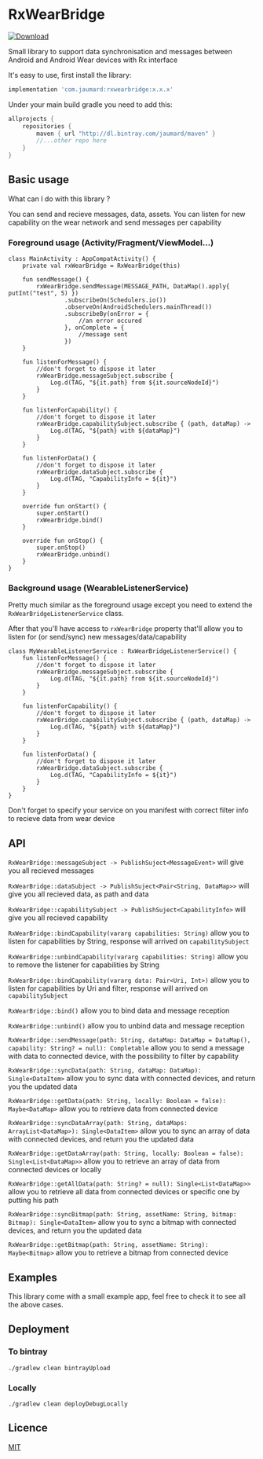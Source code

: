 # RxWearBridge

[![Download](https://api.bintray.com/packages/jaumard/maven/rxwearbridge/images/download.svg)](https://bintray.com/jaumard/maven/rxwearbridge/_latestVersion)

Small library to support data synchronisation and messages between Android and Android Wear devices with Rx interface

It's easy to use, first install the library:

```groovy
implementation 'com.jaumard:rxwearbridge:x.x.x'
```

Under your main build gradle you need to add this:

```groovy
allprojects {
    repositories {
        maven { url "http://dl.bintray.com/jaumard/maven" }
        //...other repo here
    }
}
```

## Basic usage
What can I do with this library ?

You can send and recieve messages, data, assets. You can listen for new capability on the wear network and send messages per capability

### Foreground usage (Activity/Fragment/ViewModel...)
```
class MainActivity : AppCompatActivity() {
    private val rxWearBridge = RxWearBridge(this)

    fun sendMessage() {
        rxWearBridge.sendMessage(MESSAGE_PATH, DataMap().apply{ putInt("test", 5) })
                .subscribeOn(Schedulers.io())
                .observeOn(AndroidSchedulers.mainThread())
                .subscribeBy(onError = {
                    //an error occured
                }, onComplete = {
                    //message sent
                })
    }

    fun listenForMessage() {
        //don't forget to dispose it later
        rxWearBridge.messageSubject.subscribe {
            Log.d(TAG, "${it.path} from ${it.sourceNodeId}")
        }
    }

    fun listenForCapability() {
        //don't forget to dispose it later
        rxWearBridge.capabilitySubject.subscribe { (path, dataMap) ->
            Log.d(TAG, "${path} with ${dataMap}")
        }
    }

    fun listenForData() {
        //don't forget to dispose it later
        rxWearBridge.dataSubject.subscribe {
            Log.d(TAG, "CapabilityInfo = ${it}")
        }
    }

    override fun onStart() {
        super.onStart()
        rxWearBridge.bind()
    }

    override fun onStop() {
        super.onStop()
        rxWearBridge.unbind()
    }
}
```

### Background usage (WearableListenerService)
Pretty much similar as the foreground usage except you need to extend the `RxWearBridgeListenerService` class.

After that you'll have access to `rxWearBridge` property that'll allow you to listen for (or send/sync) new messages/data/capability

```
class MyWearableListenerService : RxWearBridgeListenerService() {
    fun listenForMessage() {
        //don't forget to dispose it later
        rxWearBridge.messageSubject.subscribe {
            Log.d(TAG, "${it.path} from ${it.sourceNodeId}")
        }
    }

    fun listenForCapability() {
        //don't forget to dispose it later
        rxWearBridge.capabilitySubject.subscribe { (path, dataMap) ->
            Log.d(TAG, "${path} with ${dataMap}")
        }
    }

    fun listenForData() {
        //don't forget to dispose it later
        rxWearBridge.dataSubject.subscribe {
            Log.d(TAG, "CapabilityInfo = ${it}")
        }
    }
}

```

Don't forget to specify your service on you manifest with correct filter info to recieve data from wear device

## API
`RxWearBridge::messageSubject -> PublishSuject<MessageEvent>`
will give you all recieved messages

`RxWearBridge::dataSubject -> PublishSuject<Pair<String, DataMap>>`
will give you all recieved data, as path and data

`RxWearBridge::capabilitySubject -> PublishSuject<CapabilityInfo>`
will give you all recieved capability

`RxWearBridge::bindCapability(vararg capabilities: String)`
allow you to listen for capabilities by String, response will arrived on `capabilitySubject`

`RxWearBridge::unbindCapability(vararg capabilities: String)`
allow you to remove the listener for capabilities by String

`RxWearBridge::bindCapability(vararg data: Pair<Uri, Int>)`
allow you to listen for capabilities by Uri and filter, response will arrived on `capabilitySubject`

`RxWearBridge::bind()`
allow you to bind data and message reception

`RxWearBridge::unbind()`
allow you to unbind data and message reception

`RxWearBridge::sendMessage(path: String, dataMap: DataMap = DataMap(), capability: String? = null): Completable`
allow you to send a message with data to connected device, with the possibility to filter by capability

`RxWearBridge::syncData(path: String, dataMap: DataMap): Single<DataItem>`
allow you to sync data with connected devices, and return you the updated data

`RxWearBridge::getData(path: String, locally: Boolean = false): Maybe<DataMap>`
allow you to retrieve data from connected device

`RxWearBridge::syncDataArray(path: String, dataMaps: ArrayList<DataMap>): Single<DataItem>`
allow you to sync an array of data with connected devices, and return you the updated data

`RxWearBridge::getDataArray(path: String, locally: Boolean = false): Single<List<DataMap>>`
allow you to retrieve an array of data from connected devices or locally

`RxWearBridge::getAllData(path: String? = null): Single<List<DataMap>>`
allow you to retrieve all data from connected devices or specific one by putting his path

`RxWearBridge::syncBitmap(path: String, assetName: String, bitmap: Bitmap): Single<DataItem>`
allow you to sync a bitmap with connected devices, and return you the updated data

`RxWearBridge::getBitmap(path: String, assetName: String): Maybe<Bitmap>`
allow you to retrieve a bitmap from connected device

## Examples
This library come with a small example app, feel free to check it to see all the above cases.

## Deployment
### To bintray
```
./gradlew clean bintrayUpload
```

### Locally
```
./gradlew clean deployDebugLocally
```

## Licence

[MIT](https://github.com/jaumard/RxWearBridge/blob/master/LICENSE)
